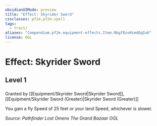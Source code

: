 ```yaml
---
obsidianUIMode: preview
title: "Effect: Skyrider Sword"
cssclasses: pf2e,pf2e-spell
tags:
  - trait/
aliases: "Compendium.pf2e.equipment-effects.Item.Nbgf8zvHimdQqIu6"
license: OGL
---
```

# Effect: Skyrider Sword
## Level 1
### 






Granted by [[Equipment/Skyrider Sword|Skyrider Sword]], [[Equipment/Skyrider Sword (Greater)|Skyrider Sword (Greater)]]

You gain a fly Speed of 25 feet or your land Speed, whichever is slower.

*Source: Pathfinder Lost Omens The Grand Bazaar*
*OGL*